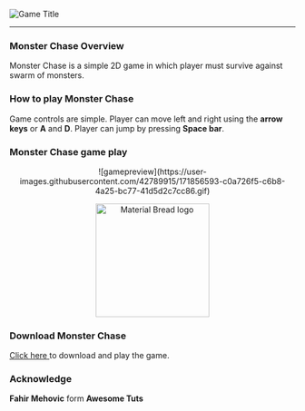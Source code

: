 
![Game Title](https://user-images.githubusercontent.com/42789915/171847527-990feb58-f741-4cd7-afb3-88efa1112fc9.jpg)

<hr>

### Monster Chase Overview

Monster Chase is a simple 2D game in which player must survive against swarm of monsters. 

### How to play Monster Chase

Game controls are simple. Player can move left and right using the **arrow keys** or **A** and **D**. Player can jump by pressing **Space bar**. 

### Monster Chase game play
<p align="center">
    ![gamepreview](https://user-images.githubusercontent.com/42789915/171856593-c0a726f5-c6b8-4a25-bc77-41d5d2c7cc86.gif)
</p>
<p align="center">
  <img width="200" src="http://material-bread.org/logo-shadow.svg" alt="Material Bread logo">
</p>


### Download Monster Chase
[Click here  ](https://github.com/dinuka1998/monster-chase/tree/main/Downloads "Click here") to download and play the game.

### Acknowledge

**Fahir Mehovic** form **Awesome Tuts**
